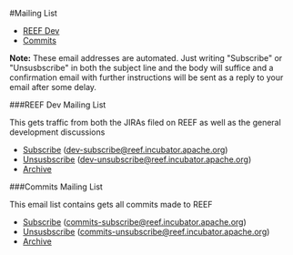 <!--
Licensed to the Apache Software Foundation (ASF) under one
or more contributor license agreements.  See the NOTICE file
distributed with this work for additional information
regarding copyright ownership.  The ASF licenses this file
to you under the Apache License, Version 2.0 (the
"License"); you may not use this file except in compliance
with the License.  You may obtain a copy of the License at

http://www.apache.org/licenses/LICENSE-2.0

Unless required by applicable law or agreed to in writing,
software distributed under the License is distributed on an
"AS IS" BASIS, WITHOUT WARRANTIES OR CONDITIONS OF ANY
KIND, either express or implied.  See the License for the
specific language governing permissions and limitations
under the License.
-->
#Mailing List

- [REEF Dev](#reef-dev)
- [Commits](#commits)

**Note:** These email addresses are automated. Just writing "Subscribe" or "Unsusbscribe" in both the subject line and the body will suffice and a confirmation email with further instructions will be sent as a reply to your email after some delay.

###<a name="reef-dev"></a>REEF Dev Mailing List

This gets traffic from both the JIRAs filed on REEF as well as the general development discussions	

- [Subscribe](mailto:dev-subscribe@reef.incubator.apache.org) (dev-subscribe@reef.incubator.apache.org)
- [Unsusbscribe](mailto:dev-unsubscribe@reef.incubator.apache.org) (dev-unsubscribe@reef.incubator.apache.org)
- [Archive](http://mail-archives.apache.org/mod_mbox/incubator-reef-dev/)

###<a name="commits"></a>Commits Mailing List

This email list contains gets all commits made to REEF

- [Subscribe](mailto:commits-subscribe@reef.incubator.apache.org) (commits-subscribe@reef.incubator.apache.org)
- [Unsusbscribe](mailto:commits-unsubscribe@reef.incubator.apache.org) (commits-unsubscribe@reef.incubator.apache.org)
- [Archive](http://mail-archives.apache.org/mod_mbox/incubator-reef-commits/)